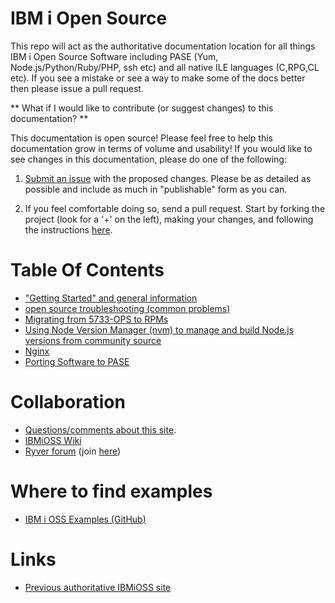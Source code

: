 

# IBM i Open Source
This repo will act as the authoritative documentation location for all things IBM i Open Source Software including PASE (Yum, Node.js/Python/Ruby/PHP, ssh etc) and all native ILE languages (C,RPG,CL etc).  If you see a mistake or see a way to make some of the docs better then please issue a pull request.

** What if I would like to contribute (or suggest changes) to this documentation? ** 

This documentation is open source! Please feel free to help this documentation grow in terms of volume and usability! If you would like to see changes in this documentation, please do one of the following:

1. [Submit an issue](https://github.com/IBM/ibmi-oss-docs/issues/new) with the proposed changes. Please be as detailed as possible and include as much in "publishable" form as you can. 

2. If you feel comfortable doing so, send a pull request. Start by forking the project (look for a '+' on the left), making your changes, and following the instructions [here](https://docs.github.com/en/github/collaborating-with-issues-and-pull-requests/creating-a-pull-request-from-a-fork).

# Table Of Contents
- ["Getting Started" and general information](yum/)
- [open source troubleshooting (common problems)](troubleshooting/)
- [Migrating from 5733-OPS to RPMs](troubleshooting/5733OPS_MIGRATION.md)
- [Using Node Version Manager (nvm) to manage and build Node.js versions from community source](nvm/)
- [Nginx](nginx.md)
- [Porting Software to PASE](porting)

# Collaboration
- [Questions/comments about this site](https://github.com/IBM/ibmi-oss-docs/issues).
- [IBMiOSS Wiki](https://github.com/IBM/ibmi-oss-docs/wiki/Home)
- [Ryver forum](http://ibm.biz/ibmioss-chat) (join [here](http://ibm.biz/ibmioss-chat-join))

# Where to find examples
- [IBM i OSS Examples (GitHub)](http://github.com/IBM/ibmi-oss-examples)

# Links
- [Previous authoritative IBMiOSS site](https://www.ibm.com/developerworks/community/wikis/home?lang=en#!/wiki/IBM%20i%20Technology%20Updates/page/Open%20Source%20Technologies)

